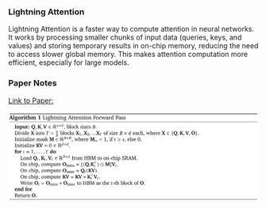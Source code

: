 ### Lightning Attention
Lightning Attention is a faster way to compute attention in neural networks. It works by processing smaller chunks of input data (queries, keys, and values) and storing temporary results in on-chip memory, reducing the need to access slower global memory. This makes attention computation more efficient, especially for large models.

### Paper Notes
[Link to Paper:](https://arxiv.org/abs/2501.08313)

![alt text](algorithm1.png)
